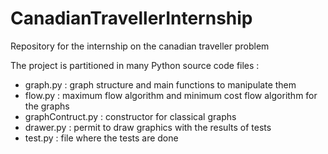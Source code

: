 # CanadianTravellerInternship
Repository for the internship on the canadian traveller problem

The project is partitioned in many Python source code files :
* graph.py : graph structure and main functions to manipulate them
* flow.py : maximum flow algorithm and minimum cost flow algorithm for the graphs
* graphContruct.py : constructor for classical graphs
* drawer.py : permit to draw graphics with the results of tests
* test.py : file where the tests are done
